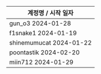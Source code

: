 | 계정명 / 시작 일자|
|--------|
| gun_o3 2024-01-28 |
| f1snake1 2024-01-19 |
| shinemumucat 2024-01-22 |
| poontastik 2024-02-20 |
| miin712 2024-01-29 |
